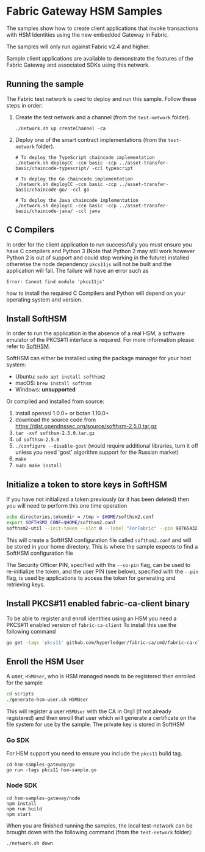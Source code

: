 # Fabric Gateway HSM Samples

The samples show how to create client applications that invoke transactions with HSM Identities using the
new embedded Gateway in Fabric.

The samples will only run against Fabric v2.4 and higher.

Sample client applications are available to demonstrate the features of the Fabric Gateway and associated SDKs using this network.

## Running the sample

The Fabric test network is used to deploy and run this sample. Follow these steps in order:

1. Create the test network and a channel (from the `test-network` folder).
   ```
   ./network.sh up createChannel -ca
   ```

1. Deploy one of the smart contract implementations (from the `test-network` folder).
   ```
   # To deploy the TypeScript chaincode implementation
   ./network.sh deployCC -ccn basic -ccp ../asset-transfer-basic/chaincode-typescript/ -ccl typescript

   # To deploy the Go chaincode implementation
   ./network.sh deployCC -ccn basic -ccp ../asset-transfer-basic/chaincode-go/ -ccl go

   # To deploy the Java chaincode implementation
   ./network.sh deployCC -ccn basic -ccp ../asset-transfer-basic/chaincode-java/ -ccl java
   ```

## C Compilers

In order for the client application to run successfully you must ensure you have C compilers and Python 3 (Note that Python 2 may still work however Python 2 is out of support and could stop working in the future) installed otherwise the node dependency `pkcs11js` will not be built and the application will fail. The failure will have an error such as

```
Error: Cannot find module 'pkcs11js'
```

how to install the required C Compilers and Python will depend on your operating system and version.

## Install SoftHSM

In order to run the application in the absence of a real HSM, a software
emulator of the PKCS#11 interface is required.
For more information please refer to [SoftHSM](https://www.opendnssec.org/softhsm/).

SoftHSM can either be installed using the package manager for your host system:

* Ubuntu: `sudo apt install softhsm2`
* macOS: `brew install softhsm`
* Windows: **unsupported**

Or compiled and installed from source:

1. install openssl 1.0.0+ or botan 1.10.0+
2. download the source code from <https://dist.opendnssec.org/source/softhsm-2.5.0.tar.gz>
3. `tar -xvf softhsm-2.5.0.tar.gz`
4. `cd softhsm-2.5.0`
5. `./configure --disable-gost` (would require additional libraries, turn it off unless you need 'gost' algorithm support for the Russian market)
6. `make`
7. `sudo make install`

## Initialize a token to store keys in SoftHSM

If you have not initialized a token previously (or it has been deleted) then you will need to perform this one time operation

```bash
echo directories.tokendir = /tmp > $HOME/softhsm2.conf
export SOFTHSM2_CONF=$HOME/softhsm2.conf
softhsm2-util --init-token --slot 0 --label "ForFabric" --pin 98765432 --so-pin 1234
```

This will create a SoftHSM configuration file called `softhsm2.conf` and will be stored in your home directory. This is
where the sample expects to find a SoftHSM configuration file

The Security Officer PIN, specified with the `--so-pin` flag, can be used to re-initialize the token,
and the user PIN (see below), specified with the `--pin` flag, is used by applications to access the token for
generating and retrieving keys.

## Install PKCS#11 enabled fabric-ca-client binary
To be able to register and enroll identities using an HSM you need a PKCS#11 enabled version of `fabric-ca-client`
To install this use the following command

```bash
go get -tags 'pkcs11' github.com/hyperledger/fabric-ca/cmd/fabric-ca-client
```
## Enroll the HSM User

A user, `HSMUser`, who is HSM managed needs to be registered then enrolled for the sample

```bash
cd scripts
./generate-hsm-user.sh HSMUser
```

This will register a user `HSMUser` with the CA in Org1 (if not already registered) and then enroll that user which will
generate a certificate on the file system for use by the sample. The private key is stored in SoftHSM

### Go SDK

For HSM support you need to ensure you include the `pkcs11` build tag.

```
cd hsm-samples-gateway/go
go run -tags pkcs11 hsm-sample.go
```

### Node SDK

```
cd hsm-samples-gateway/node
npm install
npm run build
npm start
```

When you are finished running the samples, the local test-network can be brought down with the following command (from the `test-network` folder):

 ```
./network.sh down
```